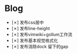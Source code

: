 # Blog

- [✗] 发布css居中
- [✗] 发布line-height
- [✗] 发布vimwiki+gollum工作流
- [✗] 发布基本视觉格式化
- [✗] 发布消除dock 留下的gap
